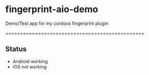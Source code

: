 # fingerprint-aio-demo
Demo/Test app for my cordova fingerprint plugin

===============================================

## Status
* Android working
* iOS not working
